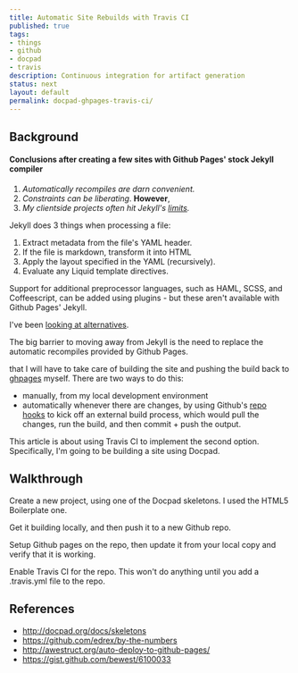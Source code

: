 ```yaml
---
title: Automatic Site Rebuilds with Travis CI
published: true
tags:
- things
- github
- docpad
- travis
description: Continuous integration for artifact generation
status: next
layout: default
permalink: docpad-ghpages-travis-ci/
---
```


## Background

#### Conclusions after creating a few sites with Github Pages' stock Jekyll compiler <a href="#" rel="tooltip" data-placement="bottom" class="icon-asterisk" title="As distinct from Jekyll itself, which can be extended by plugins."></a>

 1. *Automatically recompiles are darn convenient.*
 2. *Constraints can be liberating*. **However**,
 3. *My clientside projects often hit Jekyll's [limits](/2013/09/15/liquid-limitations/).*

Jekyll does 3 things when processing a file:

 1. Extract metadata from the file's YAML header.
 2. If the file is markdown, transform it into HTML
 3. Apply the layout specified in the YAML (recursively).
 4. Evaluate any Liquid template directives.

Support for additional preprocessor languages, such as HAML, SCSS, and Coffeescript, can be added using plugins - but these aren't available with Github Pages' Jekyll.

I've been [looking at alternatives](/2013/07/11/static-site-gen-research-and-experiments/).

The big barrier to moving away from Jekyll is the need to replace the automatic recompiles provided by Github Pages.

that I will have to take care of building the site and pushing the build back to [ghpages](https://help.github.com/articles/user-organization-and-project-pages) myself. There are two ways to do this: 
- manually, from my local development environment
- automatically whenever there are changes, by using Github's [repo hooks](http://developer.github.com/v3/repos/hooks/) to kick off an external build process, which would pull the changes, run the build, and then commit + push the output.

This article is about using Travis CI to implement the second option. Specifically, I'm going to be building a site using Docpad.

## Walkthrough

Create a new project, using one of the Docpad skeletons. I used the HTML5 Boilerplate one.

Get it building locally, and then push it to a new Github repo.

Setup Github pages on the repo, then update it from your local copy and verify that it is working.

Enable Travis CI for the repo. This won't do anything until you add a .travis.yml file to the repo.

## References

- <http://docpad.org/docs/skeletons>
- <https://github.com/edrex/by-the-numbers>
- <http://awestruct.org/auto-deploy-to-github-pages/>
- <https://gist.github.com/bewest/6100033>